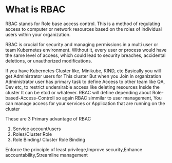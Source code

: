 # What is RBAC
RBAC stands for Role base access control. This is a method of regulating access to computer or network resources based on the roles of individual users within your organization.

RBAC is crucial for security and managing permissions in a multi user or team Kubernetes environment. Without it, every user or process would have the same level of access, which could lead to security breaches, accidental deletions, or unauthorized modifications.

If you have Kubernetes Cluster like, Minikube, KIND, etc Basically you will get Administrator users for This cluster
But when you Join in organization Administrator user has primary task to define Access to other team like QA, Dev etc, to restrict undersirable access like deleting resources Inside the cluster It can be etcd or whatever.
RBAC will define depending about Role-based-Access-Controll so again RBAC simmilar to user management, You can manage access for your services or Application that are running on the cluster 

These are 3 Primary advantage of RBAC
1. Service account/users
2. Roles/Cluster Role
3. Role Binding/ Cluster Role Binding

Enforce the principle of least privilege,Improve security,Enhance accountability,Streamline management